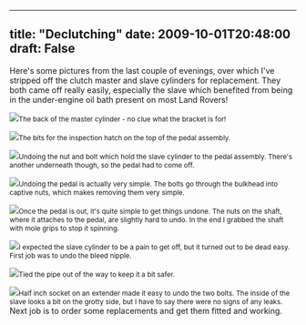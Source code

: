 
---
title: "Declutching"
date: 2009-10-01T20:48:00
draft: False
---

Here's some pictures from the last couple of evenings, over which I've stripped off the clutch master and slave cylinders for replacement. They both came off really easily, especially the slave which benefited from being in the under-engine oil bath present on most Land Rovers!

<a href="http://danandtheduke.co.uk/uploaded_images/IMG_1844-727609.JPG"><img src="http://danandtheduke.co.uk/uploaded_images/IMG_1844-727603.JPG"/></a><span style="font-size:85%;">The back of the master cylinder - no clue what the bracket is for!</span>

<a href="http://danandtheduke.co.uk/uploaded_images/IMG_1846-727579.JPG"><img src="http://danandtheduke.co.uk/uploaded_images/IMG_1846-727574.JPG"/></a><span style="font-size:85%;">The bits for the inspection hatch on the top of the pedal assembly.</span>

<a href="http://danandtheduke.co.uk/uploaded_images/IMG_1852-784246.JPG"><img src="http://danandtheduke.co.uk/uploaded_images/IMG_1852-784240.JPG"/></a><span style="font-size:85%;">Undoing the nut and bolt which hold the slave cylinder to the pedal assembly.  There's another underneath though, so the pedal had to come off.</span>

<a href="http://danandtheduke.co.uk/uploaded_images/IMG_1855-784215.JPG"><img src="http://danandtheduke.co.uk/uploaded_images/IMG_1855-784209.JPG"/></a><span style="font-size:85%;">Undoing the pedal is actually very simple.  The bolts go through the bulkhead into captive nuts, which makes removing them very simple.</span>

<a href="http://danandtheduke.co.uk/uploaded_images/IMG_1863-718763.JPG"><img src="http://danandtheduke.co.uk/uploaded_images/IMG_1863-718758.JPG"/></a><span style="font-size:85%;">Once the pedal is out, it's quite simple to get things undone.  The nuts on the shaft, where it attaches to the pedal, are slightly hard to undo.  In the end I grabbed the shaft with mole grips to stop it spinning.</span>

<a href="http://danandtheduke.co.uk/uploaded_images/IMG_1867-718735.JPG"><img src="http://danandtheduke.co.uk/uploaded_images/IMG_1867-718664.JPG"/></a><span style="font-size:85%;">I expected the slave cylinder to be a pain to get off, but it turned out to be dead easy.  First job was to undo the bleed nipple.</span>

<a href="http://danandtheduke.co.uk/uploaded_images/IMG_1875-788308.JPG"><img src="http://danandtheduke.co.uk/uploaded_images/IMG_1875-788302.JPG"/></a><span style="font-size:85%;">Tied the pipe out of the way to keep it a bit safer.</span>

<a href="http://danandtheduke.co.uk/uploaded_images/IMG_1878-788278.JPG"><img src="http://danandtheduke.co.uk/uploaded_images/IMG_1878-788273.JPG"/></a><span style="font-size:85%;">Half inch socket on an extender made it easy to undo the two bolts.  The inside of the slave looks a bit on the grotty side, but I have to say there were no signs of any leaks.
</span>
Next job is to order some replacements and get them fitted and working.